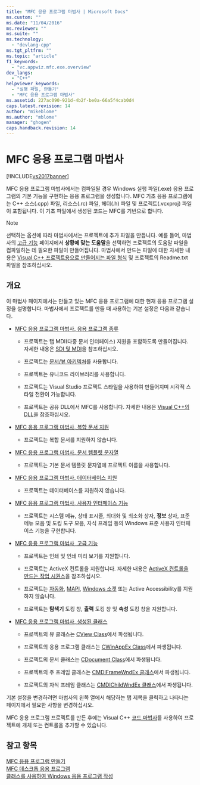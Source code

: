 ```yaml
---
title: "MFC 응용 프로그램 마법사 | Microsoft Docs"
ms.custom: ""
ms.date: "11/04/2016"
ms.reviewer: ""
ms.suite: ""
ms.technology: 
  - "devlang-cpp"
ms.tgt_pltfrm: ""
ms.topic: "article"
f1_keywords: 
  - "vc.appwiz.mfc.exe.overview"
dev_langs: 
  - "C++"
helpviewer_keywords: 
  - "실행 파일, 만들기"
  - "MFC 응용 프로그램 마법사"
ms.assetid: 227ac090-921d-4b2f-be0a-66a5f4cab0d4
caps.latest.revision: 14
author: "mikeblome"
ms.author: "mblome"
manager: "ghogen"
caps.handback.revision: 14
---
```

# MFC 응용 프로그램 마법사
[!INCLUDE[vs2017banner](../../assembler/inline/includes/vs2017banner.md)]

MFC 응용 프로그램 마법사에서는 컴파일될 경우 Windows 실행 파일\(.exe\) 응용 프로그램의 기본 기능을 구현하는 응용 프로그램을 생성합니다.  MFC 기초 응용 프로그램에는 C\+\+ 소스\(.cpp\) 파일, 리소스\(.rc\) 파일, 헤더\(.h\) 파일 및 프로젝트\(.vcxproj\) 파일이 포함됩니다.  이 기초 파일에서 생성된 코드는 MFC를 기반으로 합니다.  
  
> [!NOTE]
>  선택하는 옵션에 따라 마법사에서는 프로젝트에 추가 파일을 만듭니다.  예를 들어, 마법사의 [고급 기능](../../mfc/reference/advanced-features-mfc-application-wizard.md) 페이지에서 **상황에 맞는 도움말**을 선택하면 프로젝트의 도움말 파일을 컴파일하는 데 필요한 파일이 만들어집니다.  마법사에서 만드는 파일에 대한 자세한 내용은 [Visual C\+\+ 프로젝트용으로 만들어지는 파일 형식](../../ide/file-types-created-for-visual-cpp-projects.md) 및 프로젝트의 Readme.txt 파일을 참조하십시오.  
  
## 개요  
 이 마법사 페이지에서는 만들고 있는 MFC 응용 프로그램에 대한 현재 응용 프로그램 설정을 설명합니다.  마법사에서 프로젝트를 만들 때 사용하는 기본 설정은 다음과 같습니다.  
  
-   [MFC 응용 프로그램 마법사, 응용 프로그램 종류](../../mfc/reference/application-type-mfc-application-wizard.md)  
  
    -   프로젝트는 탭 MDI\(다중 문서 인터페이스\) 지원을 포함하도록 만들어집니다.  자세한 내용은 [SDI 및 MDI](../../mfc/sdi-and-mdi.md)을 참조하십시오.  
  
    -   프로젝트는 [문서\/뷰 아키텍처](../../mfc/document-view-architecture.md)를 사용합니다.  
  
    -   프로젝트는 유니코드 라이브러리를 사용합니다.  
  
    -   프로젝트는 Visual Studio 프로젝트 스타일을 사용하여 만들어지며 시각적 스타일 전환이 가능합니다.  
  
    -   프로젝트는 공유 DLL에서 MFC를 사용합니다.  자세한 내용은 [Visual C\+\+의 DLL](../../build/dlls-in-visual-cpp.md)을 참조하십시오.  
  
-   [MFC 응용 프로그램 마법사, 복합 문서 지원](../../mfc/reference/compound-document-support-mfc-application-wizard.md)  
  
    -   프로젝트는 복합 문서를 지원하지 않습니다.  
  
-   [MFC 응용 프로그램 마법사, 문서 템플릿 문자열](../../mfc/reference/document-template-strings-mfc-application-wizard.md)  
  
    -   프로젝트는 기본 문서 템플릿 문자열에 프로젝트 이름을 사용합니다.  
  
-   [MFC 응용 프로그램 마법사, 데이터베이스 지원](../../mfc/reference/database-support-mfc-application-wizard.md)  
  
    -   프로젝트는 데이터베이스를 지원하지 않습니다.  
  
-   [MFC 응용 프로그램 마법사, 사용자 인터페이스 기능](../../mfc/reference/user-interface-features-mfc-application-wizard.md)  
  
    -   프로젝트는 시스템 메뉴, 상태 표시줄, 최대화 및 최소화 상자, **정보** 상자, 표준 메뉴 모음 및 도킹 도구 모음, 자식 프레임 등의 Windows 표준 사용자 인터페이스 기능을 구현합니다.  
  
-   [MFC 응용 프로그램 마법사, 고급 기능](../../mfc/reference/advanced-features-mfc-application-wizard.md)  
  
    -   프로젝트는 인쇄 및 인쇄 미리 보기를 지원합니다.  
  
    -   프로젝트는 ActiveX 컨트롤을 지원합니다.  자세한 내용은 [ActiveX 컨트롤을 만드는 작업 시퀀스](../../mfc/sequence-of-operations-for-creating-activex-controls.md)을 참조하십시오.  
  
    -   프로젝트는 [자동화](../../mfc/automation.md), [MAPI](../../mfc/mapi-support-in-mfc.md), [Windows 소켓](../../mfc/windows-sockets-in-mfc.md) 또는 Active Accessibility를 지원하지 않습니다.  
  
    -   프로젝트는 **탐색기** 도킹 창, **출력** 도킹 창 및 **속성** 도킹 창을 지원합니다.  
  
-   [MFC 응용 프로그램 마법사, 생성된 클래스](../../mfc/reference/generated-classes-mfc-application-wizard.md)  
  
    -   프로젝트의 뷰 클래스는 [CView Class](../../mfc/reference/cview-class.md)에서 파생됩니다.  
  
    -   프로젝트의 응용 프로그램 클래스는 [CWinAppEx Class](../../mfc/reference/cwinappex-class.md)에서 파생됩니다.  
  
    -   프로젝트의 문서 클래스는 [CDocument Class](../../mfc/reference/cdocument-class.md)에서 파생됩니다.  
  
    -   프로젝트의 주 프레임 클래스는 [CMDIFrameWndEx 클래스](../../mfc/reference/cmdiframewndex-class.md)에서 파생됩니다.  
  
    -   프로젝트의 자식 프레임 클래스는 [CMDIChildWndEx 클래스](../../mfc/reference/cmdichildwndex-class.md)에서 파생됩니다.  
  
 기본 설정을 변경하려면 마법사의 왼쪽 열에서 해당하는 탭 제목을 클릭하고 나타나는 페이지에서 필요한 사항을 변경하십시오.  
  
 MFC 응용 프로그램 프로젝트를 만든 후에는 Visual C\+\+ [코드 마법사](../../ide/adding-functionality-with-code-wizards-cpp.md)를 사용하여 프로젝트에 개체 또는 컨트롤을 추가할 수 있습니다.  
  
## 참고 항목  
 [MFC 응용 프로그램 만들기](../../mfc/reference/creating-an-mfc-application.md)   
 [MFC 데스크톱 응용 프로그램](../../mfc/mfc-desktop-applications.md)   
 [클래스를 사용하여 Windows 응용 프로그램 작성](../../mfc/using-the-classes-to-write-applications-for-windows.md)